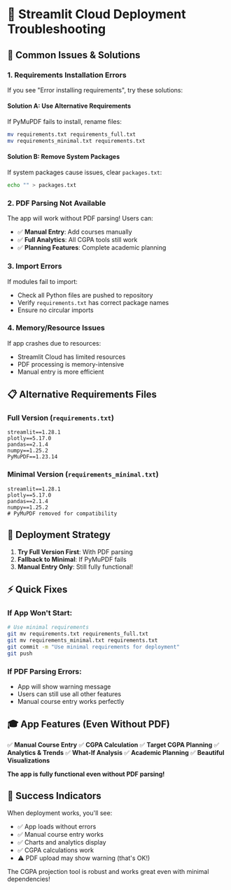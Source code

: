 # 🚨 Streamlit Cloud Deployment Troubleshooting

## 🔧 Common Issues & Solutions

### 1. **Requirements Installation Errors**

If you see "Error installing requirements", try these solutions:

#### **Solution A: Use Alternative Requirements**
If PyMuPDF fails to install, rename files:
```bash
mv requirements.txt requirements_full.txt
mv requirements_minimal.txt requirements.txt
```

#### **Solution B: Remove System Packages**
If system packages cause issues, clear `packages.txt`:
```bash
echo "" > packages.txt
```

### 2. **PDF Parsing Not Available**

The app will work without PDF parsing! Users can:
- ✅ **Manual Entry**: Add courses manually
- ✅ **Full Analytics**: All CGPA tools still work
- ✅ **Planning Features**: Complete academic planning

### 3. **Import Errors**

If modules fail to import:
- Check all Python files are pushed to repository
- Verify `requirements.txt` has correct package names
- Ensure no circular imports

### 4. **Memory/Resource Issues**

If app crashes due to resources:
- Streamlit Cloud has limited resources
- PDF processing is memory-intensive
- Manual entry is more efficient

## 📋 Alternative Requirements Files

### **Full Version** (`requirements.txt`)
```
streamlit==1.28.1
plotly==5.17.0
pandas==2.1.4
numpy==1.25.2
PyMuPDF==1.23.14
```

### **Minimal Version** (`requirements_minimal.txt`)
```
streamlit==1.28.1
plotly==5.17.0
pandas==2.1.4
numpy==1.25.2
# PyMuPDF removed for compatibility
```

## 🎯 Deployment Strategy

1. **Try Full Version First**: With PDF parsing
2. **Fallback to Minimal**: If PyMuPDF fails
3. **Manual Entry Only**: Still fully functional!

## ⚡ Quick Fixes

### If App Won't Start:
```bash
# Use minimal requirements
git mv requirements.txt requirements_full.txt
git mv requirements_minimal.txt requirements.txt
git commit -m "Use minimal requirements for deployment"
git push
```

### If PDF Parsing Errors:
- App will show warning message
- Users can still use all other features
- Manual course entry works perfectly

## 🎓 App Features (Even Without PDF)

✅ **Manual Course Entry**
✅ **CGPA Calculation** 
✅ **Target CGPA Planning**
✅ **Analytics & Trends**
✅ **What-If Analysis**
✅ **Academic Planning**
✅ **Beautiful Visualizations**

**The app is fully functional even without PDF parsing!**

## 🚀 Success Indicators

When deployment works, you'll see:
- ✅ App loads without errors
- ✅ Manual course entry works
- ✅ Charts and analytics display
- ✅ CGPA calculations work
- ⚠️ PDF upload may show warning (that's OK!)

The CGPA projection tool is robust and works great even with minimal dependencies!